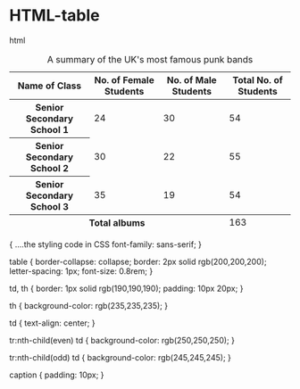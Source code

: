 # HTML-table
html 
<table>
  <caption>A summary of the UK's most famous punk bands</caption>
  <thead>
    <tr>
      <th scope="col">Name of Class</th>
      <th scope="col">No. of Female Students</th>
      <th scope="col">No. of Male Students</th>
      <th scope="col">Total No. of Students</th>
    </tr>
  </thead>
  <tbody>
    <tr>
      <th scope="row">Senior Secondary School 1</th>
      <td>24</td>
      <td>30</td>
      <td>54</td>
    </tr>
    <tr>
      <th scope="row">Senior Secondary School 2</th>
      <td>30</td>
      <td>22</td>
      <td>55</td>
    </tr>
    <tr>
      <th scope="row">Senior Secondary School 3</th>
      <td>35</td>
      <td>19</td>
      <td>54</td>
    </tr>
  </tbody>
  <tfoot>
    <tr>
      <th scope="row" colspan="3">Total albums</th>
      <td colspan="3">163</td>
    </tr>
  </tfoot>
</table>
{
 ....the styling code in CSS
  font-family: sans-serif;
}

table {
  border-collapse: collapse;
  border: 2px solid rgb(200,200,200);
  letter-spacing: 1px;
  font-size: 0.8rem;
}

td, th {
  border: 1px solid rgb(190,190,190);
  padding: 10px 20px;
}

th {
  background-color: rgb(235,235,235);
}

td {
  text-align: center;
}

tr:nth-child(even) td {
  background-color: rgb(250,250,250);
}

tr:nth-child(odd) td {
  background-color: rgb(245,245,245);
}

caption {
  padding: 10px;
}
